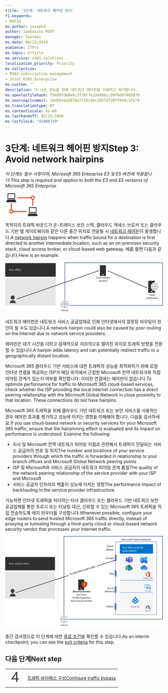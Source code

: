 ```yaml
---
title: '3단계: 네트워크 헤어핀 방지'
f1.keywords:
- NOCSH
ms.author: josephd
author: JoeDavies-MSFT
manager: laurawi
ms.date: 09/23/2019
audience: ITPro
ms.topic: article
ms.service: o365-solutions
localization_priority: Priority
ms.collection:
- M365-subscription-management
- Strat_O365_Enterprise
ms.custom: ''
description: 더 나은 성능을 위해 네트워크 헤어핀을 이해하고 제거합니다.
ms.openlocfilehash: f9499fdb8e8c3f7b77e3349d6cc99f6dbf465870
ms.sourcegitcommit: 3dd9944a6070a7f35c4bc2b57df397f844c3fe79
ms.translationtype: HT
ms.contentlocale: ko-KR
ms.lasthandoff: 02/15/2020
ms.locfileid: "42066719"
---
```

# <a name="step-3-avoid-network-hairpins"></a><span data-ttu-id="86d8f-103">3단계: 네트워크 헤어핀 방지</span><span class="sxs-lookup"><span data-stu-id="86d8f-103">Step 3: Avoid network hairpins</span></span>

<span data-ttu-id="86d8f-104">*이 단계는 필수 사항이며, Microsoft 365 Enterprise E3 및 E5 버전에 적용됩니다.*</span><span class="sxs-lookup"><span data-stu-id="86d8f-104">*This step is required and applies to both the E3 and E5 versions of Microsoft 365 Enterprise*</span></span>

![1 단계-네트워킹](../media/deploy-foundation-infrastructure/networking_icon-small.png)

<span data-ttu-id="86d8f-106">목적지의 트래픽 바운드가 온-프레미스 보안 스택, 클라우드 액세스 브로커 또는 클라우드 기반 웹 게이트웨이와 같은 다른 중간 위치로 전달될 시 [네트워크 헤어핀](https://docs.microsoft.com/office365/enterprise/office-365-network-connectivity-principles#BKMK_P3)이 발생합니다.</span><span class="sxs-lookup"><span data-stu-id="86d8f-106">A [network hairpin](https://docs.microsoft.com/office365/enterprise/office-365-network-connectivity-principles#BKMK_P3) happens when traffic bound for a destination is first directed to another intermediate location, such as an on-premises security stack, cloud access broker, or cloud-based web gateway.</span></span> <span data-ttu-id="86d8f-107">예를 들면 다음과 같습니다.</span><span class="sxs-lookup"><span data-stu-id="86d8f-107">Here is an example.</span></span>

![네트워크 헤어핀의 예시](../media/networking-avoid-network-hairpins/network-hairpin-example.png)

<span data-ttu-id="86d8f-109">네트워크 헤어핀은 네트워크 서비스 공급업체로 인해 인터넷에서의 잘못된 라우팅이 원인이 될 수도 있습니다.</span><span class="sxs-lookup"><span data-stu-id="86d8f-109">A network hairpin could also be caused by poor routing on the Internet due to network service providers.</span></span> 

<span data-ttu-id="86d8f-110">헤어핀은 대기 시간을 더하고 잠재적으로 지리적으로 떨어진 위치로 트래픽 방향을 전환할 수 있습니다.</span><span class="sxs-lookup"><span data-stu-id="86d8f-110">A hairpin adds latency and can potentially redirect traffic to a geographically distant location.</span></span>

<span data-ttu-id="86d8f-p102">Microsoft 365 클라우드 기반 서비스에 대한 트래픽의 성능을 최적화하기 위해 로컬 인터넷 연결을 제공하는 ISP가 해당 위치에서 근접한 Microsoft 전역 네트워크와 직접 피어링 관계가 있는지 여부를 확인합니다. 이러한 연결에는 헤어핀이 없습니다.</span><span class="sxs-lookup"><span data-stu-id="86d8f-p102">To optimize performance for traffic to Microsoft 365 cloud-based services, check whether the ISP providing the local Internet connection has a direct peering relationship with the Microsoft Global Network in close proximity to that location. These connections do not have hairpins.</span></span>

<span data-ttu-id="86d8f-p103">Microsoft 365 트래픽을 위해 클라우드 기반 네트워크 또는 보안 서비스를 사용하는 경우 헤어핀 효과를 평가하고 성능에 미치는 영향을 이해해야 합니다. 다음을 검사하세요.</span><span class="sxs-lookup"><span data-stu-id="86d8f-p103">If you use cloud-based network or security services for your Microsoft 365 traffic, ensure that the hairpinning effect is evaluated and its impact on performance is understood. Examine the following:</span></span>

- <span data-ttu-id="86d8f-115">지사 및 Microsoft 전역 네트워크 피어링 지점과 관련해서 트래픽이 전달되는 서비스 공급자의 번호 및 위치</span><span class="sxs-lookup"><span data-stu-id="86d8f-115">The number and locations of your service providers through which the traffic is forwarded in relationship to your branch offices and Microsoft Global Network peering points</span></span> 
- <span data-ttu-id="86d8f-116">ISP 및 Microsoft와 서비스 공급자의 네트워크 피어링 관계 품질</span><span class="sxs-lookup"><span data-stu-id="86d8f-116">The quality of the network peering relationship of the service provider with your ISP and Microsoft</span></span> 
- <span data-ttu-id="86d8f-117">서비스 공급자 인프라의 백홀이 성능에 미치는 영향</span><span class="sxs-lookup"><span data-stu-id="86d8f-117">The performance impact of backhauling in the service provider infrastructure</span></span>

<span data-ttu-id="86d8f-118">가능하면 인터넷 트래픽을 처리하는 타사 클라우드 또는 클라우드 기반 네트워크 보안 공급업체를 통한 프로시 또는 터널링 대신, 신뢰할 수 있는 Microsoft 365 트래픽을 직접 전송하도록 에지 라우터를 구성합니다.</span><span class="sxs-lookup"><span data-stu-id="86d8f-118">Whenever possible, configure your edge routers to send trusted Microsoft 365 traffic directly, instead of proxying or tunneling through a third-party cloud or cloud-based network security vendor that processes your Internet traffic.</span></span> 

![네트워크 헤어핀의 우회 예시](../media/networking-avoid-network-hairpins/bypassing-network-hairpin.png)

<span data-ttu-id="86d8f-120">중간 검사점으로 이 단계에 대한 [종료 조건](networking-exit-criteria.md#crit-networking-step3)을 확인할 수 있습니다.</span><span class="sxs-lookup"><span data-stu-id="86d8f-120">As an interim checkpoint, you can see the [exit criteria](networking-exit-criteria.md#crit-networking-step3) for this step.</span></span>

## <a name="next-step"></a><span data-ttu-id="86d8f-121">다음 단계</span><span class="sxs-lookup"><span data-stu-id="86d8f-121">Next step</span></span>

|||
|:-------|:-----|
|![4단계](../media/stepnumbers/Step4.png)|[<span data-ttu-id="86d8f-123">트래픽 바이패스 구성</span><span class="sxs-lookup"><span data-stu-id="86d8f-123">Configure traffic bypass</span></span>](networking-configure-proxies-firewalls.md)|
